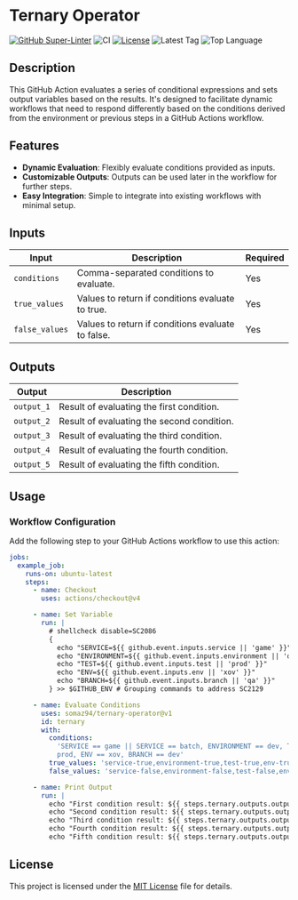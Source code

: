 # Ternary Operator

[![GitHub Super-Linter](https://github.com/somaz94/ternary-operator/actions/workflows/linter.yml/badge.svg)](https://github.com/somaz94/ternary-operator)
![CI](https://github.com/somaz94/ternary-operator/actions/workflows/ci.yml/badge.svg)
[![License](https://img.shields.io/github/license/somaz94/ternary-operator)](https://github.com/somaz94/container-action)
![Latest Tag](https://img.shields.io/github/v/tag/somaz94/ternary-operator)
![Top Language](https://img.shields.io/github/languages/top/somaz94/ternary-operator?color=green&logo=shell&logoColor=b)

## Description

This GitHub Action evaluates a series of conditional expressions and sets output
variables based on the results. It's designed to facilitate dynamic workflows
that need to respond differently based on the conditions derived from the
environment or previous steps in a GitHub Actions workflow.

## Features

- **Dynamic Evaluation**: Flexibly evaluate conditions provided as inputs.
- **Customizable Outputs**: Outputs can be used later in the workflow for
  further steps.
- **Easy Integration**: Simple to integrate into existing workflows with minimal
  setup.

## Inputs

| Input          | Description                                       | Required |
| -------------- | ------------------------------------------------- | -------- |
| `conditions`   | Comma-separated conditions to evaluate.           | Yes      |
| `true_values`  | Values to return if conditions evaluate to true.  | Yes      |
| `false_values` | Values to return if conditions evaluate to false. | Yes      |

## Outputs

| Output     | Description                                |
| ---------- | ------------------------------------------ |
| `output_1` | Result of evaluating the first condition.  |
| `output_2` | Result of evaluating the second condition. |
| `output_3` | Result of evaluating the third condition.  |
| `output_4` | Result of evaluating the fourth condition. |
| `output_5` | Result of evaluating the fifth condition.  |

## Usage

### Workflow Configuration

Add the following step to your GitHub Actions workflow to use this action:

```yaml
jobs:
  example_job:
    runs-on: ubuntu-latest
    steps:
      - name: Checkout
        uses: actions/checkout@v4

      - name: Set Variable
        run: |
          # shellcheck disable=SC2086
          {
            echo "SERVICE=${{ github.event.inputs.service || 'game' }}"
            echo "ENVIRONMENT=${{ github.event.inputs.environment || 'qa' }}"
            echo "TEST=${{ github.event.inputs.test || 'prod' }}"
            echo "ENV=${{ github.event.inputs.env || 'xov' }}"
            echo "BRANCH=${{ github.event.inputs.branch || 'qa' }}"
          } >> $GITHUB_ENV # Grouping commands to address SC2129

      - name: Evaluate Conditions
        uses: somaz94/ternary-operator@v1
        id: ternary
        with:
          conditions:
            'SERVICE == game || SERVICE == batch, ENVIRONMENT == dev, TEST ==
            prod, ENV == xov, BRANCH == dev'
          true_values: 'service-true,environment-true,test-true,env-true,branch-true'
          false_values: 'service-false,environment-false,test-false,env-false,branch-false'

      - name: Print Output
        run: |
          echo "First condition result: ${{ steps.ternary.outputs.output_1 }}"
          echo "Second condition result: ${{ steps.ternary.outputs.output_2 }}"
          echo "Third condition result: ${{ steps.ternary.outputs.output_3 }}"
          echo "Fourth condition result: ${{ steps.ternary.outputs.output_4 }}"
          echo "Fifth condition result: ${{ steps.ternary.outputs.output_5 }}"
```

## License

This project is licensed under the [MIT License](LICENSE) file for details.
